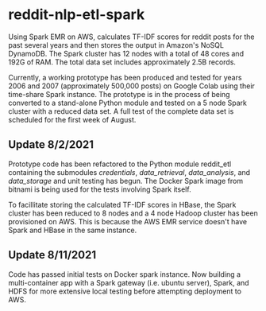 # reddit-nlp-etl-spark
Using Spark EMR on AWS, calculates TF-IDF scores for reddit posts for the past several years and then stores the output in Amazon's NoSQL DynamoDB. The Spark cluster has 12 nodes with a total of 48 cores and 192G of RAM. The total data set includes approximately 2.5B records.

Currently, a working prototype has been produced and tested for years 2006 and 2007 (approximately 500,000 posts) on Google Colab using their time-share Spark instance. The prototype is in the process of being converted to a stand-alone Python module and tested on a 5 node Spark cluster with a reduced data set. A full test of the complete data set is scheduled for the first week of August.

## Update 8/2/2021
Prototype code has been refactored to the Python module reddit_etl containing the submodules *credentials*, *data_retrieval*, *data_analysis*, and *data_storage* and unit testing has begun. The Docker Spark image from bitnami is being used for the tests involving Spark itself.

To facillitate storing the calculated TF-IDF scores in HBase, the Spark cluster has been reduced to 8 nodes and a 4 node Hadoop cluster has been provisioned on AWS. This is because the AWS EMR service doesn't have Spark and HBase in the same instance.

## Update 8/11/2021
Code has passed initial tests on Docker spark instance. Now building a multi-container app with a Spark gateway (i.e. ubuntu server), Spark, and HDFS for more extensive local testing before attempting deployment to AWS.
